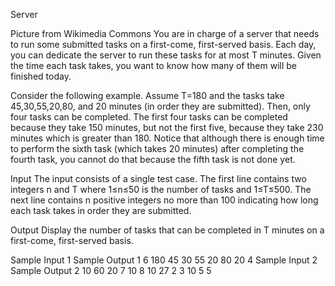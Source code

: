 Server

Picture from Wikimedia Commons
You are in charge of a server that needs to run some submitted tasks on a first-come, first-served basis. Each day, you can dedicate the server to run these tasks for at most T minutes. Given the time each task takes, you want to know how many of them will be finished today.

Consider the following example. Assume T=180 and the tasks take 45,30,55,20,80, and 20 minutes (in order they are submitted). Then, only four tasks can be completed. The first four tasks can be completed because they take 150 minutes, but not the first five, because they take 230 minutes which is greater than 180. Notice that although there is enough time to perform the sixth task (which takes 20 minutes) after completing the fourth task, you cannot do that because the fifth task is not done yet.

Input
The input consists of a single test case. The first line contains two integers n and T where 1≤n≤50 is the number of tasks and 1≤T≤500. The next line contains n positive integers no more than 100 indicating how long each task takes in order they are submitted.

Output
Display the number of tasks that can be completed in T minutes on a first-come, first-served basis.

Sample Input 1	Sample Output 1
6 180
45 30 55 20 80 20
4
Sample Input 2	Sample Output 2
10 60
20 7 10 8 10 27 2 3 10 5
5
